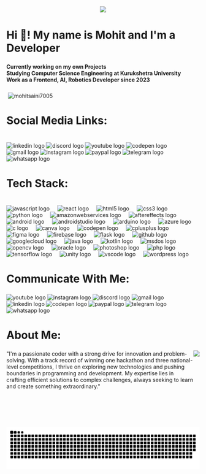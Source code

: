 <div align="center">
    <img height="200" src="https://user-images.githubusercontent.com/74038190/215768208-3bf3dda8-eeea-40ee-a58b-f5ac529685bf.gif"  />
  </div>
  
  ###
  
  <h1 align="left">Hi 👋! My name is Mohit and I'm a Developer</h1>
  
  ###
  
  <h4 align="left">Currently working on my own Projects<br>Studying Computer Science Engineering at Kurukshetra University<br>Work as a Frontend, AI, Robotics Developer since 2023</h4>
  
  ###
  <p>&nbsp;<img align="center" src="https://github-readme-stats.vercel.app/api?username=mohitsaini7005&show_icons=true&locale=en" alt="mohitsaini7005" /></p>

  
  <h1 align="left">Social Media Links:</h1>
  
  ###
  
  <br clear="both">
  
  <div align="left">
    <img src="https://raw.githubusercontent.com/maurodesouza/profile-readme-generator/master/src/assets/icons/social/linkedin/default.svg" width="52" height="40" alt="linkedin logo"  />
    <img src="https://raw.githubusercontent.com/maurodesouza/profile-readme-generator/master/src/assets/icons/social/discord/default.svg" width="52" height="40" alt="discord logo"  />
    <img src="https://raw.githubusercontent.com/maurodesouza/profile-readme-generator/master/src/assets/icons/social/youtube/default.svg" width="52" height="40" alt="youtube logo"  />
    <img src="https://raw.githubusercontent.com/maurodesouza/profile-readme-generator/master/src/assets/icons/social/codepen/default.svg" width="52" height="40" alt="codepen logo"  />
    <img src="https://raw.githubusercontent.com/maurodesouza/profile-readme-generator/master/src/assets/icons/social/gmail/default.svg" width="52" height="40" alt="gmail logo"  />
    <img src="https://raw.githubusercontent.com/maurodesouza/profile-readme-generator/master/src/assets/icons/social/instagram/default.svg" width="52" height="40" alt="instagram logo"  />
    <img src="https://raw.githubusercontent.com/maurodesouza/profile-readme-generator/master/src/assets/icons/social/paypal/default.svg" width="52" height="40" alt="paypal logo"  />
    <img src="https://raw.githubusercontent.com/maurodesouza/profile-readme-generator/master/src/assets/icons/social/telegram/default.svg" width="52" height="40" alt="telegram logo"  />
    <img src="https://raw.githubusercontent.com/maurodesouza/profile-readme-generator/master/src/assets/icons/social/whatsapp/default.svg" width="52" height="40" alt="whatsapp logo"  />
  </div>
  
  ###
  
  <h1 align="left">Tech Stack:</h1>
  
  ###
  
  <br clear="both">
  
  <div align="left">
    <img src="https://cdn.jsdelivr.net/gh/devicons/devicon/icons/javascript/javascript-original.svg" height="74" alt="javascript logo"  />
    <img width="12" />
    <img src="https://cdn.jsdelivr.net/gh/devicons/devicon/icons/react/react-original.svg" height="74" alt="react logo"  />
    <img width="12" />
    <img src="https://cdn.jsdelivr.net/gh/devicons/devicon/icons/html5/html5-original.svg" height="74" alt="html5 logo"  />
    <img width="12" />
    <img src="https://cdn.jsdelivr.net/gh/devicons/devicon/icons/css3/css3-original.svg" height="74" alt="css3 logo"  />
    <img width="12" />
    <img src="https://cdn.jsdelivr.net/gh/devicons/devicon/icons/python/python-original.svg" height="74" alt="python logo"  />
    <img width="12" />
    <img src="https://cdn.jsdelivr.net/gh/devicons/devicon/icons/amazonwebservices/amazonwebservices-line-wordmark.svg" height="74" alt="amazonwebservices logo"  />
    <img width="12" />
    <img src="https://cdn.jsdelivr.net/gh/devicons/devicon/icons/aftereffects/aftereffects-original.svg" height="74" alt="aftereffects logo"  />
    <img width="12" />
    <img src="https://cdn.jsdelivr.net/gh/devicons/devicon/icons/android/android-original.svg" height="74" alt="android logo"  />
    <img width="12" />
    <img src="https://cdn.jsdelivr.net/gh/devicons/devicon/icons/androidstudio/androidstudio-original.svg" height="74" alt="androidstudio logo"  />
    <img width="12" />
    <img src="https://cdn.jsdelivr.net/gh/devicons/devicon/icons/arduino/arduino-original.svg" height="74" alt="arduino logo"  />
    <img width="12" />
    <img src="https://cdn.jsdelivr.net/gh/devicons/devicon/icons/azure/azure-original.svg" height="74" alt="azure logo"  />
    <img width="12" />
    <img src="https://cdn.jsdelivr.net/gh/devicons/devicon/icons/c/c-original.svg" height="74" alt="c logo"  />
    <img width="12" />
    <img src="https://cdn.jsdelivr.net/gh/devicons/devicon/icons/canva/canva-original.svg" height="74" alt="canva logo"  />
    <img width="12" />
    <img src="https://cdn.jsdelivr.net/gh/devicons/devicon/icons/codepen/codepen-original.svg" height="74" alt="codepen logo"  />
    <img width="12" />
    <img src="https://cdn.jsdelivr.net/gh/devicons/devicon/icons/cplusplus/cplusplus-original.svg" height="74" alt="cplusplus logo"  />
    <img width="12" />
    <img src="https://cdn.jsdelivr.net/gh/devicons/devicon/icons/figma/figma-original.svg" height="74" alt="figma logo"  />
    <img width="12" />
    <img src="https://cdn.jsdelivr.net/gh/devicons/devicon/icons/firebase/firebase-plain.svg" height="74" alt="firebase logo"  />
    <img width="12" />
    <img src="https://cdn.jsdelivr.net/gh/devicons/devicon/icons/flask/flask-original.svg" height="74" alt="flask logo"  />
    <img width="12" />
    <img src="https://cdn.jsdelivr.net/gh/devicons/devicon/icons/github/github-original.svg" height="74" alt="github logo"  />
    <img width="12" />
    <img src="https://cdn.jsdelivr.net/gh/devicons/devicon/icons/googlecloud/googlecloud-original.svg" height="74" alt="googlecloud logo"  />
    <img width="12" />
    <img src="https://cdn.jsdelivr.net/gh/devicons/devicon/icons/java/java-original.svg" height="74" alt="java logo"  />
    <img width="12" />
    <img src="https://cdn.jsdelivr.net/gh/devicons/devicon/icons/kotlin/kotlin-original.svg" height="74" alt="kotlin logo"  />
    <img width="12" />
    <img src="https://cdn.jsdelivr.net/gh/devicons/devicon/icons/msdos/msdos-original.svg" height="74" alt="msdos logo"  />
    <img width="12" />
    <img src="https://cdn.jsdelivr.net/gh/devicons/devicon/icons/opencv/opencv-original.svg" height="74" alt="opencv logo"  />
    <img width="12" />
    <img src="https://cdn.jsdelivr.net/gh/devicons/devicon/icons/oracle/oracle-original.svg" height="74" alt="oracle logo"  />
    <img width="12" />
    <img src="https://cdn.jsdelivr.net/gh/devicons/devicon/icons/photoshop/photoshop-plain.svg" height="74" alt="photoshop logo"  />
    <img width="12" />
    <img src="https://cdn.jsdelivr.net/gh/devicons/devicon/icons/php/php-original.svg" height="74" alt="php logo"  />
    <img width="12" />
    <img src="https://cdn.jsdelivr.net/gh/devicons/devicon/icons/tensorflow/tensorflow-original.svg" height="74" alt="tensorflow logo"  />
    <img width="12" />
    <img src="https://cdn.jsdelivr.net/gh/devicons/devicon/icons/unity/unity-original.svg" height="74" alt="unity logo"  />
    <img width="12" />
    <img src="https://cdn.jsdelivr.net/gh/devicons/devicon/icons/vscode/vscode-original.svg" height="74" alt="vscode logo"  />
    <img width="12" />
    <img src="https://cdn.jsdelivr.net/gh/devicons/devicon/icons/wordpress/wordpress-original.svg" height="74" alt="wordpress logo"  />
  </div>
  
  ###
  
  <h1 align="left">Communicate With Me:</h1>
  
  ###
  
  <div align="left">
    <img src="https://img.shields.io/static/v1?message=Youtube&logo=youtube&label=&color=FF0000&logoColor=white&labelColor=&style=flat" height="35" alt="youtube logo"  />
    <img src="https://img.shields.io/static/v1?message=Instagram&logo=instagram&label=&color=E4405F&logoColor=white&labelColor=&style=flat" height="35" alt="instagram logo"  />
    <img src="https://img.shields.io/static/v1?message=Discord&logo=discord&label=&color=7289DA&logoColor=white&labelColor=&style=flat" height="35" alt="discord logo"  />
    <img src="https://img.shields.io/static/v1?message=Gmail&logo=gmail&label=&color=D14836&logoColor=white&labelColor=&style=flat" height="35" alt="gmail logo"  />
    <img src="https://img.shields.io/static/v1?message=LinkedIn&logo=linkedin&label=&color=0077B5&logoColor=white&labelColor=&style=flat" height="35" alt="linkedin logo"  />
    <img src="https://img.shields.io/static/v1?message=Codepen&logo=codepen&label=&color=000000&logoColor=white&labelColor=&style=flat" height="35" alt="codepen logo"  />
    <img src="https://img.shields.io/static/v1?message=PayPal&logo=paypal&label=&color=00457C&logoColor=white&labelColor=&style=flat" height="35" alt="paypal logo"  />
    <img src="https://img.shields.io/static/v1?message=Telegram&logo=telegram&label=&color=2CA5E0&logoColor=white&labelColor=&style=flat" height="35" alt="telegram logo"  />
    <img src="https://img.shields.io/static/v1?message=Whatsapp&logo=whatsapp&label=&color=25D366&logoColor=white&labelColor=&style=flat" height="35" alt="whatsapp logo"  />
  </div>
  
  ###
  
  
  <h1 align="left">About Me:</h1>
  
  ###
  
  <img align="right" height="200" src="https://i.imgflip.com/65efzo.gif"  />
  
  ###
  
  <p align="left">"I'm a passionate coder with a strong drive for innovation and problem-solving. With a track record of winning one hackathon and three national-level competitions, I thrive on exploring new technologies and pushing boundaries in programming and development. My expertise lies in crafting efficient solutions to complex challenges, always seeking to learn and create something extraordinary."</p>

  <picture>
    <source media="(prefers-color-scheme: dark)" srcset="https://raw.githubusercontent.com/mohitsaini7005/mohitsaini7005/output/github-snake-dark.svg" />
    <source media="(prefers-color-scheme: light)" srcset="https://raw.githubusercontent.com/mohitsaini7005/mohitsaini7005/output/github-snake.svg" />
    <img alt="github-snake" src="https://raw.githubusercontent.com/mohitsaini7005/mohitsaini7005/output/github-snake.svg" />
  </picture>
  

  
  
